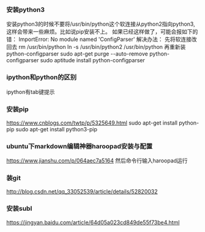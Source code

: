 ### 安装python3
安装python3的时候不要将/usr/bin/python这个软连接从python2指向python3,这样会带来一些麻烦。比如说pip安装不上。
如果已经这样做了，可能会报如下的错：
ImportError: No module named 'ConfigParser'
解决办法：
先将软连接改回去
rm /usr/bin/python
 ln -s /usr/bin/python2 /usr/bin/python
 再重新装python-configparser
sudo apt-get purge --auto-remove python-configparser
sudo aptitude install python-configparser
### ipython和python的区别
ipython有tab键提示
### 安装pip
https://www.cnblogs.com/twtp/p/5325649.html
sudo apt-get install python-pip
sudo apt-get install python3-pip

### ubuntu下markdown编辑神器haroopad安装与配置
https://www.jianshu.com/p/064aec7a5164
然后命令行输入haroopad运行
### 装git
http://blog.csdn.net/qq_33052539/article/details/52820032
### 安装subl
https://jingyan.baidu.com/article/64d05a023cd849de55f73be4.html
